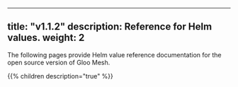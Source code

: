 
---
title: "v1.1.2"
description: Reference for Helm values.
weight: 2
---

The following pages provide Helm value reference documentation for the open source version of Gloo Mesh.

{{% children description="true" %}}
